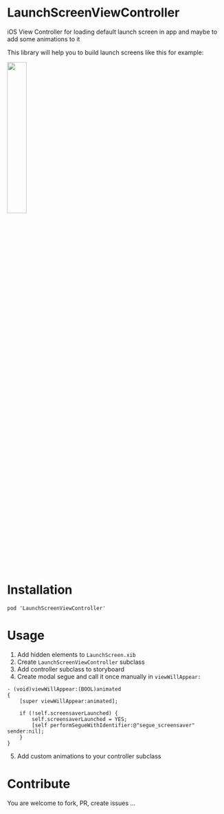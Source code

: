 LaunchScreenViewController
==========================

iOS View Controller for loading default launch screen in app and maybe to add some animations to it

This library will help you to build launch screens like this for example:

<img src="https://raw.github.com/k06a/LaunchScreenViewController/master/example.gif" width="30%" />

Installation
==========================

```
pod 'LaunchScreenViewController'
```

Usage
==========================

1. Add hidden elements to `LaunchScreen.xib`
2. Create `LaunchScreenViewController` subclass
3. Add controller subclass to storyboard
4. Create modal segue and call it once manually in `viewWillAppear:`

  ```
  - (void)viewWillAppear:(BOOL)animated
  {
      [super viewWillAppear:animated];
    
      if (!self.screensaverLaunched) {
          self.screensaverLaunched = YES;
          [self performSegueWithIdentifier:@"segue_screensaver" sender:nil];
      }
  }
  ```

5. Add custom animations to your controller subclass

Contribute
==========================
You are welcome to fork, PR, create issues ... 

